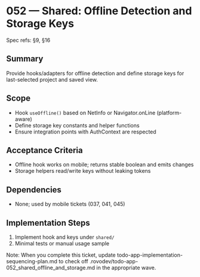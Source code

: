 # 052 — Shared: Offline Detection and Storage Keys

Spec refs: §9, §16

## Summary
Provide hooks/adapters for offline detection and define storage keys for last-selected project and saved view.

## Scope
- Hook `useOffline()` based on NetInfo or Navigator.onLine (platform-aware)
- Define storage key constants and helper functions
- Ensure integration points with AuthContext are respected

## Acceptance Criteria
- Offline hook works on mobile; returns stable boolean and emits changes
- Storage helpers read/write keys without leaking tokens

## Dependencies
- None; used by mobile tickets (037, 041, 045)

## Implementation Steps
1) Implement hook and keys under `shared/`
2) Minimal tests or manual usage sample


Note: When you complete this ticket, update todo-app-implementation-sequencing-plan.md to check off .rovodev/todo-app-052_shared_offline_and_storage.md in the appropriate wave.

